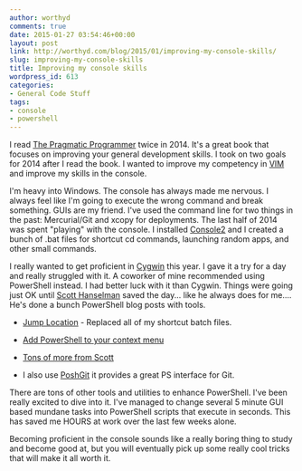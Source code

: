 ```yaml
---
author: worthyd
comments: true
date: 2015-01-27 03:54:46+00:00
layout: post
link: http://worthyd.com/blog/2015/01/improving-my-console-skills/
slug: improving-my-console-skills
title: Improving my console skills
wordpress_id: 613
categories:
- General Code Stuff
tags:
- console
- powershell
---
```


I read [The Pragmatic Programmer](http://www.amazon.com/The-Pragmatic-Programmer-Journeyman-Master/dp/020161622X) twice in 2014.  It's a great book that focuses on improving your general development skills.  I took on two goals for 2014 after I read the book. I wanted to improve my competency in [VIM](http://www.vim.org/) and improve my skills in the console.

I'm heavy into Windows. The console has always made me nervous.  I always feel like I'm going to execute the wrong command and break something. GUIs are my friend. I've used the command line for two things in the past: Mercurial/Git and xcopy for deployments.  The last half of 2014 was spent "playing" with the console. I installed [Console2](http://www.hanselman.com/blog/Console2ABetterWindowsCommandPrompt.aspx) and  I created a bunch of .bat files for shortcut cd commands, launching random apps, and other small commands.  

I really wanted to get proficient in [Cygwin](https://www.cygwin.com/) this year.  I gave it a try for a day and really struggled with it.  A coworker of mine recommended using PowerShell instead.    I had better luck with it than Cygwin.  Things were going just OK until [Scott Hanselman](http://www.hanselman.com/blog/) saved the day... like he always does for me....  He's done a bunch PowerShell blog posts with tools.


  * [Jump Location](http://www.hanselman.com/blog/JumpLocationAChangeDirectoryCDPowerShellCommandThatReadsYourMind.aspx) - Replaced all of my shortcut batch files.


  * [Add PowerShell to your context menu](http://www.hanselman.com/blog/IntroducingPowerShellPromptHere.aspx)


  * [Tons of more from Scott](http://www.hanselman.com/blog/CategoryView.aspx?category=PowerShell)


  * I also use [PoshGit](https://github.com/dahlbyk/posh-git) it provides a great PS interface for Git.


There are tons of other tools and utilities to enhance PowerShell.  I've been really excited to dive into it.  I've managed to change several 5 minute GUI based mundane tasks into PowerShell scripts that execute in seconds.  This has saved me HOURS at work over the last few weeks alone.

Becoming proficient in the console sounds like a really boring thing to study and become good at, but you will eventually pick up some really cool tricks that will make it all worth it.

